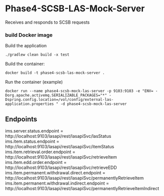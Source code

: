 # Phase4-SCSB-LAS-Mock-Server
Receives and responds to SCSB requests

### build Docker image
Build the application
```
./gradlew clean build -x test
```
Build the container:
```
docker build -t phase4-scsb-las-mock-server .
```
Run the container (example)
```
docker run --name phase4-scsb-mock-las-server -p 9103:9103 -e "ENV= -Dorg.apache.activemq.SERIALIZABLE_PACKAGES="*" -Dspring.config.location=/vol/config/external-las-application.properties " -d phase4-scsb-mock-las-server
```

## Endpoints
ims.server.status.endpoint = http://localhost:9103/lasapi/rest/lasapiSvc/lasStatus
ims.item.status.endpoint = http://localhost:9103/lasapi/rest/lasapiSvc/itemStatus
ims.item.retrieval.order.endpoint = http://localhost:9103/lasapi/rest/lasapiSvc/retrieveItem
ims.item.edd.order.endpoint = http://localhost:9103/lasapi/rest/lasapiSvc/retrieveEDD
ims.item.permanent.withdrawal.direct.endpoint = http://localhost:9103/lasapi/rest/lasapiSvc/permanentlyRetrieveItem
ims.item.permanent.withdrawal.indirect.endpoint = http://localhost:9103/lasapi/rest/lasapiSvc/permanentlyRetrieveItemIndirect
